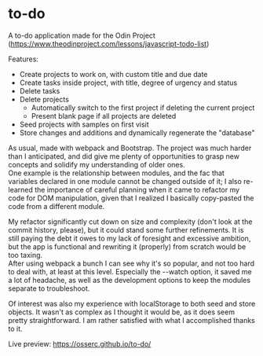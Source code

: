 # to-do

A to-do application made for the Odin Project (https://www.theodinproject.com/lessons/javascript-todo-list)

Features:
- Create projects to work on, with custom title and due date
- Create tasks inside project, with title, degree of urgency and status
- Delete tasks
- Delete projects
    - Automatically switch to the first project if deleting the current project
    - Present blank page if all projects are deleted
- Seed projects with samples on first visit
- Store changes and additions and dynamically regenerate the "database"

As usual, made with webpack and Bootstrap. The project was much harder than I anticipated, and did give me plenty of opportunities to grasp new concepts and solidify my understanding of older ones.  
One example is the relationship between modules, and the fac that variables declared in one module cannot be changed outside of it; I also re-learned the importance of careful planning when it came to refactor my code for DOM manipulation, given that I realized I basically copy-pasted the code from a different module.

My refactor significantly cut down on size and complexity (don't look at the commit history, please), but it could stand some further refinements. It is still paying the debt it owes to my lack of foresight and excessive ambition, but the app is functional and rewriting it (properly) from scratch would be too taxing.  
After using webpack a bunch I can see why it's so popular, and not too hard to deal with, at least at this level. Especially the --watch option, it saved me a lot of headache, as well as the development options to keep the modules separate to troubleshoot.

Of interest was also my experience with localStorage to both seed and store objects. It wasn't as complex as I thought it would be, as it does seem pretty straightforward. I am rather satisfied with what I accomplished thanks to it.

Live preview: https://osserc.github.io/to-do/